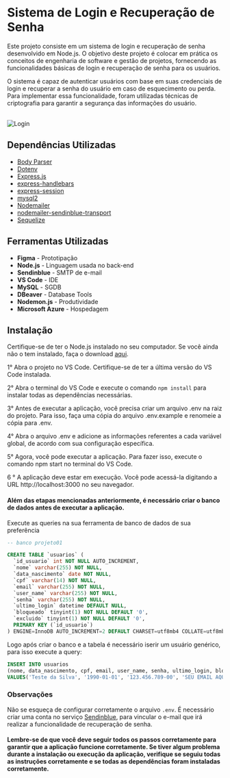 # Sistema de Login e Recuperação de Senha

Este projeto consiste em um sistema de login e recuperação de senha desenvolvido em Node.js. O objetivo deste projeto é colocar em prática os conceitos de engenharia de software e gestão de projetos, fornecendo as funcionalidades básicas de login e recuperação de senha para os usuários.

O sistema é capaz de autenticar usuários com base em suas credenciais de login e recuperar a senha do usuário em caso de esquecimento ou perda. Para implementar essa funcionalidade, foram utilizadas técnicas de criptografia para garantir a segurança das informações do usuário.

<br>

<img src="https://i.ibb.co/YNnyCG9/1.png" alt="Login">

<br>


## Dependências Utilizadas

- [Body Parser](https://www.npmjs.com/package/body-parser)
- [Dotenv](https://github.com/kwhat/jnativehook)
- [Express.js](https://expressjs.com/pt-br/)
- [express-handlebars](https://www.npmjs.com/package/express-handlebars)
- [express-session](https://www.npmjs.com/package/express-session)
- [mysql2](https://www.npmjs.com/package/mysql2)
- [Nodemailer](https://nodemailer.com/about/)
- [nodemailer-sendinblue-transport](https://www.npmjs.com/package/nodemailer-sendinblue-transport)
- [Sequelize](https://sequelize.org/)

## Ferramentas Utilizadas

- **Figma** - Prototipação
- **Node.js** - Linguagem usada no back-end
- **Sendinblue** - SMTP de e-mail
- **VS Code** - IDE
- **MySQL** - SGDB
- **DBeaver** - Database Tools
- **Nodemon.js** - Produtividade
- **Microsoft Azure** - Hospedagem

## Instalação

Certifique-se de ter o Node.js instalado no seu computador. Se você ainda não o tem instalado, faça o download [aqui](https://nodejs.org/en/download/).

1° Abra o projeto no VS Code. Certifique-se de ter a última versão do VS Code instalada.

2° Abra o terminal do VS Code e execute o comando `npm install` para instalar todas as dependências necessárias.

3° Antes de executar a aplicação, você precisa criar um arquivo .env na raiz do projeto. Para isso, faça uma cópia do arquivo .env.example e renomeie a cópia para .env.

4° Abra o arquivo .env e adicione as informações referentes a cada variável global, de acordo com sua configuração específica.

5° Agora, você pode executar a aplicação. Para fazer isso, execute o comando npm start no terminal do VS Code.

6 ° A aplicação deve estar em execução. Você pode acessá-la digitando a URL http://localhost:3000 no seu navegador.

#### Além das etapas mencionadas anteriormente, é necessário criar o banco de dados antes de executar a aplicação.

Execute as queries na sua ferramenta de banco de dados de sua preferência

```sql
-- banco projeto01

CREATE TABLE `usuarios` (
  `id_usuario` int NOT NULL AUTO_INCREMENT,
  `nome` varchar(255) NOT NULL,
  `data_nascimento` date NOT NULL,
  `cpf` varchar(14) NOT NULL,
  `email` varchar(255) NOT NULL,
  `user_name` varchar(255) NOT NULL,
  `senha` varchar(255) NOT NULL,
  `ultimo_login` datetime DEFAULT NULL,
  `bloqueado` tinyint(1) NOT NULL DEFAULT '0',
  `excluido` tinyint(1) NOT NULL DEFAULT '0',
  PRIMARY KEY (`id_usuario`)
) ENGINE=InnoDB AUTO_INCREMENT=2 DEFAULT CHARSET=utf8mb4 COLLATE=utf8mb4_0900_ai_ci;
```

Logo após criar o banco e a tabela é necessário iserir um usuário genérico, para isso execute a query:

```sql
INSERT INTO usuarios
(nome, data_nascimento, cpf, email, user_name, senha, ultimo_login, bloqueado, excluido)
VALUES('Teste da Silva', '1990-01-01', '123.456.789-00', 'SEU EMAIL AQUI', 'teste.silva', MD5('senha123'), '2023-04-05 21:43:41', 0, 0);
```

### Observações

Não se esqueça de configurar corretamente o arquivo `.env`. É necessário criar uma conta no serviço [Sendinblue](https://pt.sendinblue.com/), para vincular o e-mail que irá realizar a funcionalidade de recuperação de senha.

#### Lembre-se de que você deve seguir todos os passos corretamente para garantir que a aplicação funcione corretamente. Se tiver algum problema durante a instalação ou execução da aplicação, verifique se seguiu todas as instruções corretamente e se todas as dependências foram instaladas corretamente.
